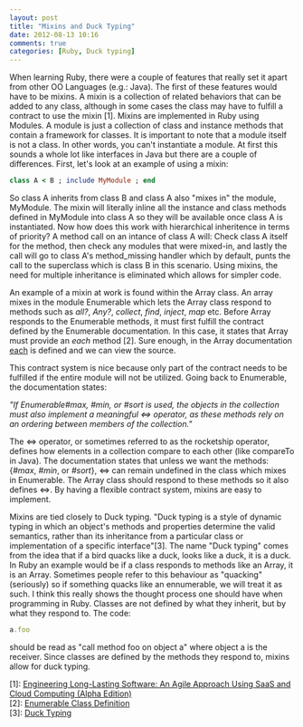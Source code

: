 ```yaml
---
layout: post
title: "Mixins and Duck Typing"
date: 2012-08-13 10:16
comments: true
categories: [Ruby, Duck typing]
---
```


When learning Ruby, there were a couple of features that really set it apart from other OO Languages (e.g.: Java).  The first of these features would have to be mixins.  A mixin is a collection of related behaviors that can be added to any class, although in some cases the class may have to fulfill a contract to use the mixin [1].  Mixins are implemented in Ruby using Modules.  A module is just a collection of class and instance methods that contain a framework for classes.  It is important to note that a module itself is not a class.  In other words, you can't instantiate a module.  At first this sounds a whole lot like interfaces in Java but there are a couple of differences.  First, let's look at an example of using a mixin:  

``` ruby Mixin Example
class A < B ; include MyModule ; end
```

So class A inherits from class B and class A also "mixes in" the module, MyModule.  The mixin will literally inline all the instance and class methods defined in MyModule into class A so they will be available once class A is instantiated.  Now how does this work with hierarchical inheritence in terms of priority?  A method call on an intance of class A will: Check class A itself for the method, then check any modules that were mixed-in, and lastly the call will go to class A's method_missing handler which by default, punts the call to the superclass which is class B in this scenario.  Using mixins, the need for multiple inheritance is eliminated which allows for simpler code.  

An example of a mixin at work is found within the Array class.  An array mixes in the module Enumerable which lets the Array class respond to methods such as _all?_, _Any?_, _collect_, _find_, _inject_, _map_ etc.  Before Array responds to the Enumerable methods, it must first fulfill the contract defined by the Enumerable documentation.  In this case, it states that Array must provide an _each_ method [2].  Sure enough, in the Array documentation [each](http://www.ruby-doc.org/core-1.9.3/Array.html#method-i-each) is defined and we can view the source.  

This contract system is nice because only part of the contract needs to be fulfilled if the entire module will not be utilized.  Going back to Enumerable, the documentation states:  

*"If Enumerable#max, #min, or #sort is used, the objects in the collection must also implement a meaningful <=> operator, as these methods rely on an ordering between members of the collection."*  

The <=> operator, or sometimes referred to as the rocketship operator, defines how elements in a collection compare to each other (like compareTo in Java).  The documentation states that unless we want the methods: {_#max_, _#min_, or _#sort_}, <=> can remain undefined in the class which mixes in Enumerable.  The Array class should respond to these methods so it also defines <=>.  By having a flexible contract system, mixins are easy to implement.

Mixins are tied closely to Duck typing.  "Duck typing is a style of dynamic typing in which an object's methods and properties determine the valid semantics, rather than its inheritance from a particular class or implementation of a specific interface"[3].  The name "Duck typing" comes from the idea that if a bird quacks like a duck, looks like a duck, it is a duck.  In Ruby an example would be if a class responds to methods like an Array, it is an Array.  Sometimes people refer to this behaviour as "quacking" (seriously)  so if something quacks like an ennumerable, we will treat it as such.  I think this really shows the thought process one should have when programming in Ruby.  Classes are not defined by what they inherit, but by what they respond to.  The code:
``` ruby 
a.foo
```

  should be read as "call method foo on object a" where object a is the receiver.  Since classes are defined by the methods they respond to, mixins allow for duck typing.



	


\[1\]: [Engineering Long-Lasting Software: An Agile Approach Using SaaS and Cloud Computing (Alpha Edition)](http://beta.saasbook.info/)     
\[2\]: [Enumerable Class Definition](http://ruby-doc.org/core-1.9.3/Enumerable.html)   
\[3\]: [Duck Typing](http://en.wikipedia.org/wiki/Duck_typing)


